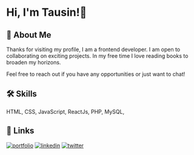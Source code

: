 # Hi, I'm Tausin!👋


## 🚀 About Me
Thanks for visiting my profile, I am a frontend developer. I am open to collaborating on exciting projects. In my free time I love reading books to broaden my horizons.

Feel free to reach out if you have any opportunities or just want to chat!


## 🛠 Skills
HTML, CSS, JavaScript, ReactJs, PHP, MySQL,


## 🔗 Links
[![portfolio](https://img.shields.io/badge/my_portfolio-000?style=for-the-badge&logo=ko-fi&logoColor=white)](https://katherineoelsner.com/)
[![linkedin](https://img.shields.io/badge/linkedin-0A66C2?style=for-the-badge&logo=linkedin&logoColor=white)](https://www.linkedin.com/)
[![twitter](https://img.shields.io/badge/twitter-1DA1F2?style=for-the-badge&logo=twitter&logoColor=white)](https://twitter.com/)


<!---
Tausinn/Tausinn is a ✨ special ✨ repository because its `README.md` (this file) appears on your GitHub profile.
You can click the Preview link to take a look at your changes.
--->

